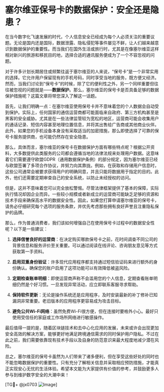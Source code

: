 # 塞尔维亚保号卡的数据保护：安全还是隐患？

在当今数字化飞速发展的时代，个人信息安全已经成为每个人必须关注的重要议题。无论是国内还是国际，数据泄露、隐私侵犯等事件屡见不鲜，让人们越来越意识到数据保护的重要性。而当我们在国外生活或旅行时，尤其是在像塞尔维亚这样相对新兴的旅游和移民目的地，选择合适的通讯服务便成为了一个不容忽视的问题。

对于许多计划长期居住或频繁往返于塞尔维亚的人来说，“保号卡”是一个非常实用的选择。它允许用户保留现有的手机号码，同时享受当地的服务，既方便又经济。然而，当我们讨论到“保号卡”的时候，除了它的便利性之外，另一个同样重要但往往被忽视的问题就是——**数据保护**。那么，塞尔维亚的保号卡是否具备足够的数据保护措施呢？这篇文章将带您深入了解这一话题。

首先，让我们明确一点：在塞尔维亚使用保号卡并不意味着您的个人数据会自动受到保护。实际上，任何国家的通信运营商都可能面临来自政府、第三方机构甚至是黑客的安全威胁。尤其是在一些法律监管较为宽松的地区，运营商可能会收集用户的通话记录、短信内容甚至地理位置信息，并将其出售给广告商或其他商业伙伴。此外，如果您的手机设备本身没有采取适当的加密措施，那么即使选择了可靠的保号卡服务提供商，也可能仍然存在安全隐患。

那么，具体而言，塞尔维亚的保号卡在数据保护方面有哪些特点呢？根据公开资料，大多数提供此类服务的公司都会遵循当地的法律法规来处理用户数据。这意味着它们需要遵守欧盟GDPR（通用数据保护条例）的部分规定，因为塞尔维亚已经与欧盟签署了多项合作协议，并努力向其靠拢。例如，在获取和存储用户信息时，这些公司通常会被要求获得用户的明确同意，并且只能将数据用于指定的目的。此外，他们还需要定期审查自己的安全系统，以防止未经授权的访问。

但是，这并不意味着您可以完全放松警惕。尽管法律框架提供了基本的保障，实际执行情况却因企业而异。一些较小规模或者新成立的运营商可能缺乏足够的资源和技术手段来确保高水平的数据安全性。因此，如果您打算申请塞尔维亚的保号卡，请务必仔细研究每个选项的服务条款，并优先考虑那些拥有良好声誉且注重隐私保护的品牌。

那么，作为普通消费者，我们该如何增强自己在使用保号卡过程中的数据安全性呢？以下是一些建议：

1. **选择信誉良好的运营商**：在决定购买哪款保号卡之前，花时间调查不同公司的背景信息和服务评价至关重要。可以通过阅读在线评论、咨询朋友意见等方式获取第一手资料。
   
2. **启用双重身份验证**：许多现代应用程序都支持通过短信验证码来进行额外的身份确认。确保您的账户启用了这项功能可以有效降低被盗风险。

3. **定期检查账单明细**：即使运营商声称不会滥用您的个人信息，定期查看账单明细仍然是个好习惯。一旦发现异常活动，应立即联系客服寻求帮助。

4. **保持软件更新**：无论是操作系统还是应用程序，及时安装最新的补丁修补已知漏洞非常重要。老旧版本的应用程序更容易成为攻击目标。

5. **避免公共Wi-Fi网络**：虽然免费Wi-Fi很方便，但在连接时要格外小心。最好只使用受信任的家庭或工作场所网络进行敏感操作。

最后值得一提的是，随着区块链技术和去中心化应用的发展，未来或许会出现更加安全高效的解决方案，能够更好地满足跨境通信需求的同时保护用户隐私。不过在此之前，我们需要依靠现有技术手段以及自身的防范意识来最大程度地减少潜在风险。

总之，塞尔维亚的保号卡虽然为人们带来了诸多便利，但在享受这些好处的同时也不能忽略数据保护的重要性。只有充分了解相关信息并采取相应预防措施，才能真正实现安心无忧的生活体验。希望本文能为大家提供有价值的参考，并鼓励更多人参与到维护数字安全的大潮中来！

[TG💪+ @jx0703 ![Image](https://github.com/user-attachments/assets/dbca1d08-cadb-493c-b0ec-ad6f7a83f270)]